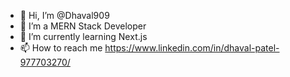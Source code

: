 - 👋 Hi, I’m @Dhaval909
- 👀 I’m a MERN Stack Developer
- 🌱 I’m currently learning Next.js
- 📫 How to reach me https://www.linkedin.com/in/dhaval-patel-977703270/

<!---
Dhaval909/Dhaval909 is a ✨ special ✨ repository because its `README.md` (this file) appears on your GitHub profile.
You can click the Preview link to take a look at your changes.
--->
